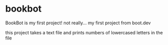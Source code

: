 # bookbot
BookBot is my first project!
not really...
my first project from boot.dev

this project takes a text file and prints
numbers of lowercased letters in the file